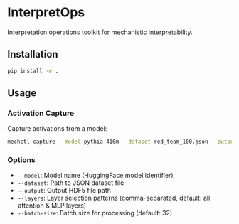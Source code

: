 # InterpretOps

Interpretation operations toolkit for mechanistic interpretability.

## Installation

```bash
pip install -e .
```

## Usage

### Activation Capture

Capture activations from a model:

```bash
mechctl capture --model pythia-410m --dataset red_team_100.json --output activations.h5
```

### Options

- `--model`: Model name (HuggingFace model identifier)
- `--dataset`: Path to JSON dataset file
- `--output`: Output HDF5 file path
- `--layers`: Layer selection patterns (comma-separated, default: all attention & MLP layers)
- `--batch-size`: Batch size for processing (default: 32)


